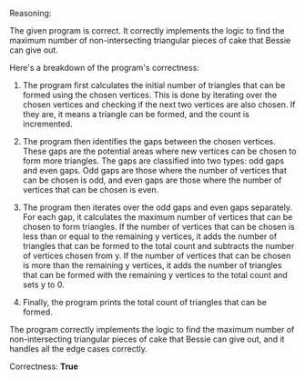 Reasoning: 

The given program is correct. It correctly implements the logic to find the maximum number of non-intersecting triangular pieces of cake that Bessie can give out. 

Here's a breakdown of the program's correctness:

1. The program first calculates the initial number of triangles that can be formed using the chosen vertices. This is done by iterating over the chosen vertices and checking if the next two vertices are also chosen. If they are, it means a triangle can be formed, and the count is incremented.

2. The program then identifies the gaps between the chosen vertices. These gaps are the potential areas where new vertices can be chosen to form more triangles. The gaps are classified into two types: odd gaps and even gaps. Odd gaps are those where the number of vertices that can be chosen is odd, and even gaps are those where the number of vertices that can be chosen is even.

3. The program then iterates over the odd gaps and even gaps separately. For each gap, it calculates the maximum number of vertices that can be chosen to form triangles. If the number of vertices that can be chosen is less than or equal to the remaining y vertices, it adds the number of triangles that can be formed to the total count and subtracts the number of vertices chosen from y. If the number of vertices that can be chosen is more than the remaining y vertices, it adds the number of triangles that can be formed with the remaining y vertices to the total count and sets y to 0.

4. Finally, the program prints the total count of triangles that can be formed.

The program correctly implements the logic to find the maximum number of non-intersecting triangular pieces of cake that Bessie can give out, and it handles all the edge cases correctly.

Correctness: **True**